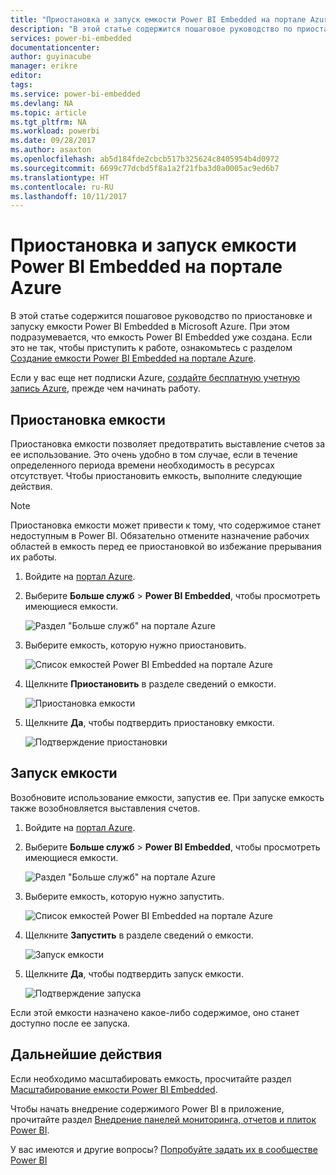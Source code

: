 ```yaml
---
title: "Приостановка и запуск емкости Power BI Embedded на портале Azure | Документация Майкрософт"
description: "В этой статье содержится пошаговое руководство по приостановке и запуску емкости Power BI Embedded в Microsoft Azure."
services: power-bi-embedded
documentationcenter: 
author: guyinacube
manager: erikre
editor: 
tags: 
ms.service: power-bi-embedded
ms.devlang: NA
ms.topic: article
ms.tgt_pltfrm: NA
ms.workload: powerbi
ms.date: 09/28/2017
ms.author: asaxton
ms.openlocfilehash: ab5d184fde2cbcb517b325624c8405954b4d0972
ms.sourcegitcommit: 6699c77dcbd5f8a1a2f21fba3d0a0005ac9ed6b7
ms.translationtype: HT
ms.contentlocale: ru-RU
ms.lasthandoff: 10/11/2017
---
```

# <a name="pause-and-start-your-power-bi-embedded-capacity-in-the-azure-portal"></a>Приостановка и запуск емкости Power BI Embedded на портале Azure

В этой статье содержится пошаговое руководство по приостановке и запуску емкости Power BI Embedded в Microsoft Azure. При этом подразумевается, что емкость Power BI Embedded уже создана. Если это не так, чтобы приступить к работе, ознакомьтесь с разделом [Создание емкости Power BI Embedded на портале Azure](create-capacity.md).

Если у вас еще нет подписки Azure, [создайте бесплатную учетную запись Azure](https://azure.microsoft.com/free/), прежде чем начинать работу.

## <a name="pause-your-capacity"></a>Приостановка емкости

Приостановка емкости позволяет предотвратить выставление счетов за ее использование. Это очень удобно в том случае, если в течение определенного периода времени необходимость в ресурсах отсутствует. Чтобы приостановить емкость, выполните следующие действия.

> [!NOTE]
> Приостановка емкости может привести к тому, что содержимое станет недоступным в Power BI. Обязательно отмените назначение рабочих областей в емкость перед ее приостановкой во избежание прерывания их работы.

1. Войдите на [портал Azure](https://portal.azure.com/).

2. Выберите **Больше служб** > **Power BI Embedded**, чтобы просмотреть имеющиеся емкости.

    ![Раздел "Больше служб" на портале Azure](media/pause-start/azure-portal-more-services.png)

3. Выберите емкость, которую нужно приостановить.

    ![Список емкостей Power BI Embedded на портале Azure](media/pause-start/azure-portal-capacity-list.png)

4. Щелкните **Приостановить** в разделе сведений о емкости.

    ![Приостановка емкости](media/pause-start/azure-portal-pause-capacity.png)

5. Щелкните **Да**, чтобы подтвердить приостановку емкости.

    ![Подтверждение приостановки](media/pause-start/azure-portal-confirm-pause.png)

## <a name="start-your-capacity"></a>Запуск емкости

Возобновите использование емкости, запустив ее. При запуске емкость также возобновляется выставления счетов.

1. Войдите на [портал Azure](https://portal.azure.com/).

2. Выберите **Больше служб** > **Power BI Embedded**, чтобы просмотреть имеющиеся емкости.

    ![Раздел "Больше служб" на портале Azure](media/pause-start/azure-portal-more-services.png)

3. Выберите емкость, которую нужно запустить.

    ![Список емкостей Power BI Embedded на портале Azure](media/pause-start/azure-portal-capacity-list.png)

4. Щелкните **Запустить** в разделе сведений о емкости.

    ![Запуск емкости](media/pause-start/azure-portal-start-capacity.png)

5. Щелкните **Да**, чтобы подтвердить запуск емкости.

    ![Подтверждение запуска](media/pause-start/azure-portal-confirm-start.png)

Если этой емкости назначено какое-либо содержимое, оно станет доступно после ее запуска.

## <a name="next-steps"></a>Дальнейшие действия

Если необходимо масштабировать емкость, просчитайте раздел [Масштабирование емкости Power BI Embedded](scale-capacity.md).

Чтобы начать внедрение содержимого Power BI в приложение, прочитайте раздел [Внедрение панелей мониторинга, отчетов и плиток Power BI](https://powerbi.microsoft.com/documentation/powerbi-developer-embedding-content/).

У вас имеются и другие вопросы? [Попробуйте задать их в сообществе Power BI](http://community.powerbi.com/)
